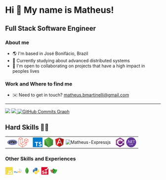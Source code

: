 # Hi 👋 My name is Matheus!

## Full Stack Software Engineer
  
 ### About me
 
 * 🌎 I'm based in José Bonifácio, Brazil
 * 🧠 Currently studying about advanced distributed systems
 * 🤝 I'm open to collaborating on projects that have a high impact in peoples lives
 
 ### Work and Where to find me
 
 * ✉️ Need to get in touch? [matheus.bmartinelli@gmail.com](mailto:matheus.bmartinelli@gmail.com)
 
 <hr>
 
 <div style="align = center" >
   <img height="165em" src="https://github-readme-stats.vercel.app/api?username=MatheusBigatao&show_icons=true&theme=tokyonight&include_all_commits=true&count_private=true&hide_border=true&hide_rank=true&hide=commits&custom_title=Stats"/>
  <a href="github.com/MatheusBigatao">
    <img height="165em" src="http://github-readme-streak-stats.herokuapp.com?user=MatheusBigatao&theme=tokyonight&hide_border=true&fire=FF00E9" />
  </a>
  <a href="github.com/MatheusBigatao">
   <img height="260em" src="https://github-readme-activity-graph.vercel.app/graph?username=MatheusBigatao&theme=github&hide_border=true&bg_color=1A1B27&color=628FDA&line=2BAEAE&point=FE00E8&custom_title=Commits%20Graph" alt="GitHub Commits Graph" /> 
 </a> 
</div>

## Hard Skills 🧑‍💻

<div style="display: inline_block; align = center">
  <table>
    <tr>
      <td>
        <img align="center" alt="Matheus-Springboot" height="32" src="https://raw.githubusercontent.com/devicons/devicon/master/icons/php/php-original.svg">
        <img align="center" alt="Matheus-PHP" height="32" src="https://raw.githubusercontent.com/devicons/devicon/master/icons/laravel/laravel-original.svg">
      </td>
      <td>
        <img align="center" alt="Matheus-TS" height="32" src="https://raw.githubusercontent.com/devicons/devicon/master/icons/typescript/typescript-plain.svg">
        <img align="center" alt="Matheus-NodeJs" height="32" src="https://raw.githubusercontent.com/devicons/devicon/master/icons/nodejs/nodejs-original.svg">
        <img align="center" alt="Matheus-Angular" height="32" src="https://raw.githubusercontent.com/devicons/devicon/master/icons/angularjs/angularjs-original.svg">
        <img align="center" alt="Matheus-Expressjs" height="32" src="https://raw.githubusercontent.com/danielcranney/readme-generator/main/public/icons/skills/express-colored-dark.svg">
      </td>
      <td>
        <img align="center" alt="Matheus-C#" height="32" src="https://raw.githubusercontent.com/devicons/devicon/master/icons/csharp/csharp-original.svg">   
        <img align="center" alt="Matheus-dotnetcore" height="32" src="https://raw.githubusercontent.com/devicons/devicon/master/icons/dotnetcore/dotnetcore-original.svg">
      </td>
    </tr>
 </table> 
 
  
</div>
 
 ### Other Skills and Experiences
 <span>
  <img align="center" alt="Hugo-JS" height="25" src="https://raw.githubusercontent.com/devicons/devicon/master/icons/javascript/javascript-plain.svg">
  <img align="center" alt="Hugo-MySQL" height="25" src="https://raw.githubusercontent.com/devicons/devicon/master/icons/mysql/mysql-original-wordmark.svg">
  <img align="center" alt="Hugo-MongoDB" height="25" src="https://raw.githubusercontent.com/devicons/devicon/master/icons/mongodb/mongodb-original.svg">
  <img align="center" alt="Hugo-Python" height="25" src="https://raw.githubusercontent.com/devicons/devicon/master/icons/python/python-original.svg">
  <img align="center" alt="Hugo-Selenium" height="25" src="https://raw.githubusercontent.com/devicons/devicon/master/icons/selenium/selenium-original.svg">
  <img align="center" alt="Hugo-Selenium" height="25" src="https://raw.githubusercontent.com/devicons/devicon/master/icons/playwright/playwright-original.svg">
</span>
